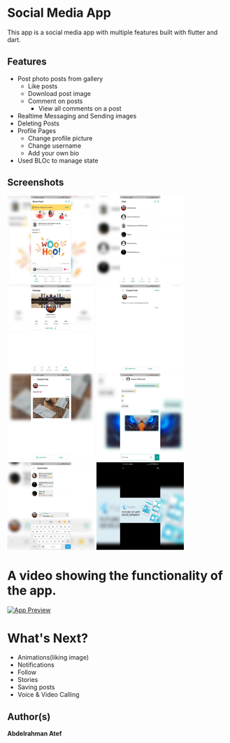 # Social Media App
This app is a social media app with multiple features built with flutter and dart.

## Features
 * Post photo posts from gallery
   * Like posts
   * Download post image
   * Comment on posts
        * View all comments on a post
 * Realtime Messaging and Sending images
 * Deleting Posts
 * Profile Pages
   * Change profile picture
   * Change username
   * Add your own bio
 * Used BLOc to manage state
 

## Screenshots
<p>
<img src="screenshots/Screenshot_2022-04-09-23-07-27-169_com.example.social_app.jpg" width="200"/> 
<img src="screenshots/Screenshot_2022-04-09-23-09-07-681_com.example.social_app.jpg" width="200"> 
<img src="screenshots/Screenshot_2022-04-09-23-10-14-777_com.example.social_app.jpg" width="200"/>
<img src="screenshots/Screenshot_2022-04-09-23-10-23-663_com.example.social_app.jpg" width="200"> 
<img src="screenshots/Screenshot_2022-04-09-23-11-06-872_com.example.social_app.jpg" width="200"> 
<img src="screenshots/Screenshot_2022-04-09-23-11-28-414_com.example.social_app.jpg" width="200">
<img src="screenshots/Screenshot_2022-04-09-23-11-50-708_com.example.social_app.jpg" width="200"> 
<img src="screenshots/Screenshot_2022-04-09-23-12-25-550_com.example.social_app.jpg" width="200">
</p>

# A video showing the functionality of the app.
[![App Preview](https://img.youtube.com/vi/Fdxvh5PNzPs/hqdefault.jpg)](https://youtu.be/Fdxvh5PNzPs)

# What's Next?
 - Animations(liking image)
 - Notifications
 - Follow
 - Stories
 - Saving posts
 - Voice & Video Calling


## Author(s)
**Abdelrahman Atef**
